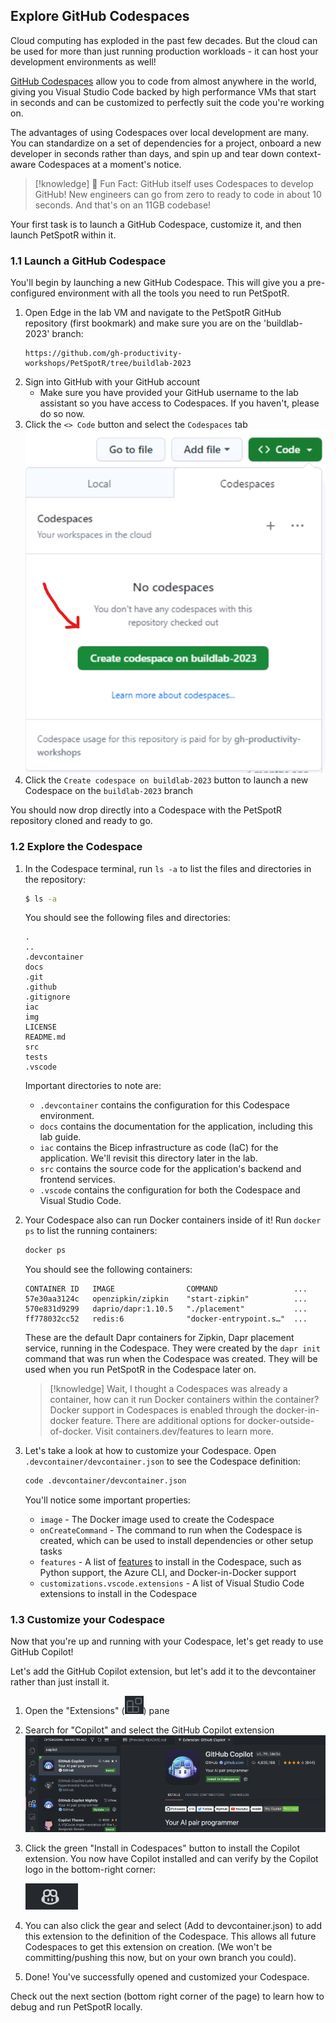 ## Explore GitHub Codespaces

Cloud computing has exploded in the past few decades. But the cloud can be used for more than just running production workloads - it can host your development environments as well!

[GitHub Codespaces](https://github.com/features/codespaces) allow you to code from almost anywhere in the world, giving you Visual Studio Code backed by high performance VMs that start in seconds and can be customized to perfectly suit the code you're working on.

The advantages of using Codespaces over local development are many. You can standardize on a set of dependencies for a project, onboard a new developer in seconds rather than days, and spin up and tear down context-aware Codespaces at a moment's notice.

>[!knowledge] 🤯 Fun Fact: GitHub itself uses Codespaces to develop GitHub! New engineers can go from zero to ready to code in about 10 seconds. And that's on an 11GB codebase!

Your first task is to launch a GitHub Codespace, customize it, and then launch PetSpotR within it.

### 1.1 Launch a GitHub Codespace

You'll begin by launching a new GitHub Codespace. This will give you a pre-configured environment with all the tools you need to run PetSpotR.

1. Open Edge in the lab VM and navigate to the PetSpotR GitHub repository (first bookmark) and make sure you are on the 'buildlab-2023' branch:
    ```
    https://github.com/gh-productivity-workshops/PetSpotR/tree/buildlab-2023
    ```
2. Sign into GitHub with your GitHub account
    - Make sure you have provided your GitHub username to the lab assistant so you have access to Codespaces. If you haven't, please do so now.
3. Click the `<> Code` button and select the `Codespaces` tab
   ![New Codespace with Options](./images/1-new-codespace.png)
4. Click the `Create codespace on buildlab-2023` button to launch a new Codespace on the `buildlab-2023` branch

You should now drop directly into a Codespace with the PetSpotR repository cloned and ready to go.

### 1.2 Explore the Codespace

1. In the Codespace terminal, run `ls -a` to list the files and directories in the repository:
    
    ```bash
    $ ls -a
    ```

    You should see the following files and directories:

    ```
    .
    ..
    .devcontainer
    docs
    .git
    .github
    .gitignore
    iac
    img
    LICENSE
    README.md
    src
    tests
    .vscode
    ```

    Important directories to note are:

    - `.devcontainer` contains the configuration for this Codespace environment.
    - `docs` contains the documentation for the application, including this lab guide.
    - `iac`  contains the Bicep infrastructure as code (IaC) for the application. We'll revisit this directory later in the lab.
    - `src`  contains the source code for the application's backend and frontend services.
    - `.vscode` contains the configuration for both the Codespace and Visual Studio Code.

2. Your Codespace also can run Docker containers inside of it! Run `docker ps` to list the running containers:
    
    ```bash
    docker ps
    ```

    You should see the following containers:

    ```
    CONTAINER ID   IMAGE                COMMAND                 ...
    57e30aa3124c   openzipkin/zipkin    "start-zipkin"          ...
    570e831d9299   daprio/dapr:1.10.5   "./placement"           ...
    ff778032cc52   redis:6              "docker-entrypoint.s…"  ...
    ```

    These are the default Dapr containers for Zipkin, Dapr placement service, running in the Codespace. They were created by the `dapr init` command that was run when the Codespace was created. They will be used when you run PetSpotR in the Codespace later on.

    >[!knowledge] Wait, I thought a Codespaces was already a container, how can it run Docker containers within the container? Docker support in Codespaces is enabled through the docker-in-docker feature. There are additional options for docker-outside-of-docker. Visit containers.dev/features to learn more.

3. Let's take a look at how to customize your Codespace. Open `.devcontainer/devcontainer.json` to see the Codespace definition:

    ```bash
    code .devcontainer/devcontainer.json
    ```

    You'll notice some important properties:
    
    - `image` - The Docker image used to create the Codespace
    - `onCreateCommand` - The command to run when the Codespace is created, which can be used to install dependencies or other setup tasks
    - `features` - A list of [features](https://github.com/devcontainers/features) to install in the Codespace, such as Python support, the Azure CLI, and Docker-in-Docker support
    - `customizations.vscode.extensions` - A list of Visual Studio Code extensions to install in the Codespace

### 1.3 Customize your Codespace

Now that you're up and running with your Codespace, let's get ready to use GitHub Copilot!

Let's add the GitHub Copilot extension, but let's add it to the devcontainer rather than just install it.

1. Open the "Extensions" (![Extensions](images/extensions.png)) pane
2. Search for "Copilot" and select the GitHub Copilot extension
![GitHub Copilot extension](images/8-copilot-extension.png)
3. Click the green "Install in Codespaces" button to install the Copilot extension. You now have Copilot installed and can verify by the Copilot logo in the bottom-right corner:

   ![Copilot Logo](images/13-copilot-icon.png)
4. You can also click the gear and select (Add to devcontainer.json) to add this extension to the definition of the Codespace. This allows all future Codespaces to get this extension on creation. (We won't be committing/pushing this now, but on your own branch you could).
5. Done! You've successfully opened and customized your Codespace.

Check out the next section (bottom right corner of the page) to learn how to debug and run PetSpotR locally.
